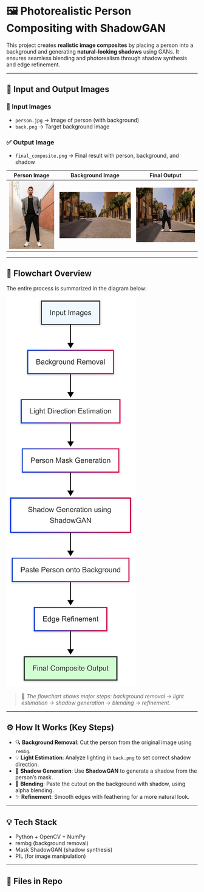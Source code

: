 # 🖼️ Photorealistic Person Compositing with ShadowGAN

This project creates **realistic image composites** by placing a person into a background and generating **natural-looking shadows** using GANs. It ensures seamless blending and photorealism through shadow synthesis and edge refinement.

---

## 🔰 Input and Output Images

### 🎯 Input Images
- `person.jpg` → Image of person (with background)
- `back.png` → Target background image

### ✅ Output Image
- `final_composite.png` → Final result with person, background, and shadow

| Person Image | Background Image | Final Output |
|--------------|------------------|---------------|
| ![](person.jpg) | ![](back.jpg) | ![](final.jpg) |

---

## 🔄 Flowchart Overview

The entire process is summarized in the diagram below:

![Compositing Flowchart](chart1.jpg)

> 📌 *The flowchart shows major steps: background removal → light estimation → shadow generation → blending → refinement.*

---

## ⚙️ How It Works (Key Steps)

- 🔍 **Background Removal**: Cut the person from the original image using `rembg`.
- 💡 **Light Estimation**: Analyze lighting in `back.png` to set correct shadow direction.
- 🖤 **Shadow Generation**: Use **ShadowGAN** to generate a shadow from the person’s mask.
- 🧵 **Blending**: Paste the cutout on the background with shadow, using alpha blending.
- ✨ **Refinement**: Smooth edges with feathering for a more natural look.

---

## 💡 Tech Stack

- Python + OpenCV + NumPy
- rembg (background removal)
- Mask ShadowGAN (shadow synthesis)
- PIL (for image manipulation)

---

## 📁 Files in Repo

